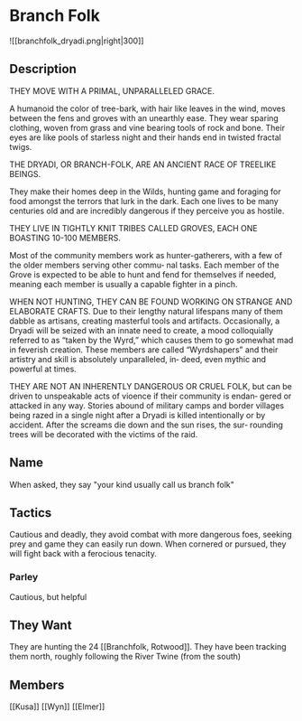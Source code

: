 # Branch Folk

  
 ![[branchfolk_dryadi.png|right|300]]


## Description
THEY MOVE WITH A PRIMAL, UNPARALLELED GRACE. 

A humanoid the color of tree-bark, with hair like leaves in the wind, moves between the fens and groves with an unearthly ease. They wear sparing clothing, woven from grass and vine bearing tools of rock and bone. Their eyes are like pools of starless night and their hands end in twisted fractal twigs. 

THE DRYADI, OR BRANCH-FOLK, ARE AN ANCIENT RACE OF TREELIKE BEINGS. 

They make their homes deep in the Wilds, hunting game and foraging for food amongst the terrors that lurk in the dark. Each one lives to be many centuries old and are incredibly dangerous if they perceive you as hostile. 

THEY LIVE IN TIGHTLY KNIT TRIBES CALLED GROVES, EACH ONE BOASTING 10-100 MEMBERS. 

Most of the community members work as hunter-gatherers, with a few of the older members serving other commu‐ nal tasks. Each member of the Grove is expected to be able to hunt and fend for themselves if needed, meaning each member is usually a capable fighter in a pinch. 

WHEN NOT HUNTING, THEY CAN BE FOUND WORKING ON STRANGE AND ELABORATE CRAFTS. Due to their lengthy natural lifespans many of them dabble as artisans, creating masterful tools and artifacts. Occasionally, a Dryadi will be seized with an innate need to create, a mood colloquially referred to as “taken by the Wyrd,” which causes them to go somewhat mad in feverish creation. These members are called “Wyrdshapers” and their artistry and skill is absolutely unparalleled, in‐ deed, even mythic and powerful at times. 

THEY ARE NOT AN INHERENTLY DANGEROUS OR CRUEL FOLK, but can be driven to unspeakable acts of vioence if their community is endan‐ gered or attacked in any way. Stories abound of military camps and border villages being razed in a single night after a Dryadi is killed intentionally or by accident. After the screams die down and the sun rises, the sur‐ rounding trees will be decorated with the victims of the raid. 

## Name

When asked, they say "your kind usually call us branch folk"


## Tactics

Cautious and deadly, they avoid combat with more dangerous foes, seeking prey and game they can easily run down. When cornered or pursued, they will fight back with a ferocious tenacity.
  

### Parley
Cautious, but helpful

  
## They Want
They are hunting the 24 [[Branchfolk, Rotwood]]. They have been tracking them north, roughly following the River Twine (from the south)


## Members

[[Kusa]]
[[Wyn]]
[[Elmer]]
